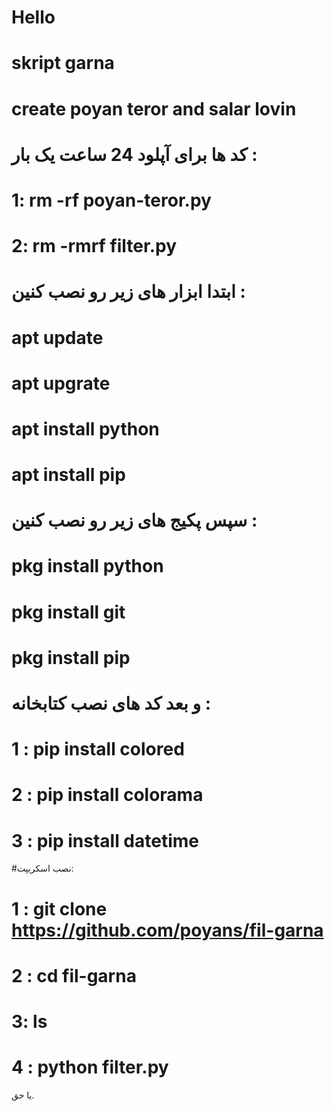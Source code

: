 # Hello 
# skript garna 
# create poyan teror and salar lovin 

# کد ها برای آپلود 24 ساعت یک بار :
# 1: rm -rf poyan-teror.py
# 2: rm -rmrf filter.py

# ابتدا ابزار های زیر رو نصب کنین :
# apt update
# apt upgrate
# apt install python 
# apt install pip 
# سپس پکیج های زیر رو نصب کنین : 
# pkg install python 
# pkg install git
# pkg install pip 
# و بعد کد های نصب کتابخانه : 
# 1 : pip install colored
# 2 : pip install colorama
# 3 : pip install datetime

#نصب اسکریپت:

# 1 : git clone https://github.com/poyans/fil-garna
# 2 : cd fil-garna
# 3: ls
# 4 : python filter.py

یا حق.

